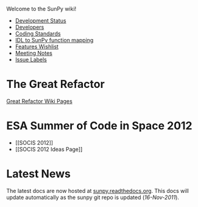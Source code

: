 Welcome to the SunPy wiki!

* [Development Status](https://github.com/sunpy/sunpy/wiki/Development-Status)
* [Developers](http://github.com/sunpy/sunpy/wiki/Developers)
* [Coding Standards](http://github.com/sunpy/sunpy/wiki/Developer-Standards)
* [IDL to SunPy function mapping](http://github.com/sunpy/sunpy/wiki/IDL-to-SunPy-function-mapping)
* [Features Wishlist](http://github.com/sunpy/sunpy/wiki/Feature-Wishlist)
* [Meeting Notes](http://github.com/sunpy/sunpy/wiki/Meeting-Notes)
* [Issue Labels](http://github.com/sunpy/sunpy/wiki/Issue-Labels)

# The Great Refactor
[Great Refactor Wiki Pages](https://github.com/sunpy/sunpy/wiki/The-Great-Refactor-of-0.3)

# ESA Summer of Code in Space 2012
* [[SOCIS 2012]]
* [[SOCIS 2012 Ideas Page]]

# Latest News

The latest docs are now hosted at [sunpy.readthedocs.org](http://sunpy.readthedocs.org/). This docs will update automatically as the sunpy git repo is updated (_16-Nov-2011_).